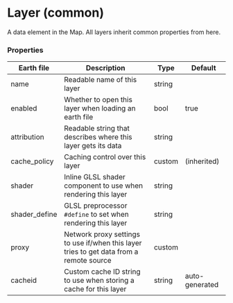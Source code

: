 # Layer (common)

A data element in the Map. All layers inherit common properties from here.

### Properties

| Earth file    | Description                                                  | Type   | Default        |
| ------------- | ------------------------------------------------------------ | ------ | -------------- |
| name          | Readable name of this layer                                  | string |                |
| enabled       | Whether to open this layer when loading an earth file        | bool   | true           |
| attribution   | Readable string that describes where this layer gets its data | string |                |
| cache_policy  | Caching control over this layer                              | custom | (inherited)    |
| shader        | Inline GLSL shader component to use when rendering this layer | string |                |
| shader_define | GLSL preprocessor `#define` to set when rendering this layer | string |                |
| proxy         | Network proxy settings to use if/when this layer tries to get data from a remote source | custom |                |
| cacheid       | Custom cache ID string to use when storing a cache for this layer | string | auto-generated |